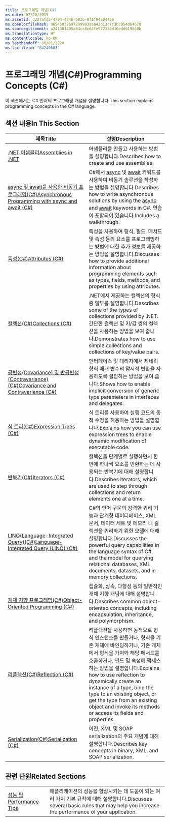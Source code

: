 ```yaml
---
title: 프로그래밍 개념(C#)
ms.date: 07/20/2015
ms.assetid: 3227afd5-4794-484b-b83b-0f1f94a0476b
ms.openlocfilehash: 96545d37697299983aab42d13c7f3bc054d64678
ms.sourcegitcommit: a241301495a84cc8c64fe972330d16edd619868b
ms.translationtype: HT
ms.contentlocale: ko-KR
ms.lasthandoff: 06/01/2020
ms.locfileid: "84240683"
---
```

# <a name="programming-concepts-c"></a><span data-ttu-id="56253-102">프로그래밍 개념(C#)</span><span class="sxs-lookup"><span data-stu-id="56253-102">Programming Concepts (C#)</span></span>
<span data-ttu-id="56253-103">이 섹션에서는 C# 언어의 프로그래밍 개념을 설명합니다.</span><span class="sxs-lookup"><span data-stu-id="56253-103">This section explains programming concepts in the C# language.</span></span>  
  
## <a name="in-this-section"></a><span data-ttu-id="56253-104">섹션 내용</span><span class="sxs-lookup"><span data-stu-id="56253-104">In This Section</span></span>  
  
|<span data-ttu-id="56253-105">제목</span><span class="sxs-lookup"><span data-stu-id="56253-105">Title</span></span>|<span data-ttu-id="56253-106">설명</span><span class="sxs-lookup"><span data-stu-id="56253-106">Description</span></span>|  
|-----------|-----------------|  
|[<span data-ttu-id="56253-107">.NET 어셈블리</span><span class="sxs-lookup"><span data-stu-id="56253-107">Assemblies in .NET</span></span>](../../../standard/assembly/index.md)|<span data-ttu-id="56253-108">어셈블리를 만들고 사용하는 방법을 설명합니다.</span><span class="sxs-lookup"><span data-stu-id="56253-108">Describes how to create and use assemblies.</span></span>|  
|[<span data-ttu-id="56253-109">async 및 await를 사용한 비동기 프로그래밍(C#)</span><span class="sxs-lookup"><span data-stu-id="56253-109">Asynchronous Programming with async and await (C#)</span></span>](./async/index.md)|<span data-ttu-id="56253-110">C#에서 [async](../../language-reference/keywords/async.md) 및 [await](../../language-reference/operators/await.md) 키워드를 사용하여 비동기 솔루션을 작성하는 방법을 설명합니다.</span><span class="sxs-lookup"><span data-stu-id="56253-110">Describes how to write asynchronous solutions by using the [async](../../language-reference/keywords/async.md) and [await](../../language-reference/operators/await.md) keywords in C#.</span></span> <span data-ttu-id="56253-111">연습이 포함되어 있습니다.</span><span class="sxs-lookup"><span data-stu-id="56253-111">Includes a walkthrough.</span></span>|  
|[<span data-ttu-id="56253-112">특성(C#)</span><span class="sxs-lookup"><span data-stu-id="56253-112">Attributes (C#)</span></span>](./attributes/index.md)|<span data-ttu-id="56253-113">특성을 사용하여 형식, 필드, 메서드 및 속성 등의 요소를 프로그래밍하는 방법에 대한 추가 정보를 제공하는 방법을 설명합니다.</span><span class="sxs-lookup"><span data-stu-id="56253-113">Discusses how to provide additional information about programming elements such as types, fields, methods, and properties by using attributes.</span></span>|  
|[<span data-ttu-id="56253-114">컬렉션(C#)</span><span class="sxs-lookup"><span data-stu-id="56253-114">Collections (C#)</span></span>](./collections.md)|<span data-ttu-id="56253-115">.NET에서 제공하는 컬렉션의 형식 중 일부를 설명합니다.</span><span class="sxs-lookup"><span data-stu-id="56253-115">Describes some of the types of collections provided by .NET.</span></span> <span data-ttu-id="56253-116">간단한 컬렉션 및 키/값 쌍의 컬렉션을 사용하는 방법을 보여 줍니다.</span><span class="sxs-lookup"><span data-stu-id="56253-116">Demonstrates how to use simple collections and collections of key/value pairs.</span></span>|  
|[<span data-ttu-id="56253-117">공변성(Covariance) 및 반공변성(Contravariance)(C#)</span><span class="sxs-lookup"><span data-stu-id="56253-117">Covariance and Contravariance (C#)</span></span>](./covariance-contravariance/index.md)|<span data-ttu-id="56253-118">인터페이스 및 대리자에서 제네릭 형식 매개 변수의 암시적 변환을 사용하도록 설정하는 방법을 보여 줍니다.</span><span class="sxs-lookup"><span data-stu-id="56253-118">Shows how to enable implicit conversion of generic type parameters in interfaces and delegates.</span></span>|  
|[<span data-ttu-id="56253-119">식 트리(C#)</span><span class="sxs-lookup"><span data-stu-id="56253-119">Expression Trees (C#)</span></span>](./expression-trees/index.md)|<span data-ttu-id="56253-120">식 트리를 사용하여 실행 코드의 동적 수정을 허용하는 방법을 설명합니다.</span><span class="sxs-lookup"><span data-stu-id="56253-120">Explains how you can use expression trees to enable dynamic modification of executable code.</span></span>|  
|[<span data-ttu-id="56253-121">반복기(C#)</span><span class="sxs-lookup"><span data-stu-id="56253-121">Iterators (C#)</span></span>](./iterators.md)|<span data-ttu-id="56253-122">컬렉션을 단계별로 실행하면서 한 번에 하나씩 요소를 반환하는 데 사용되는 반복기에 대해 설명합니다.</span><span class="sxs-lookup"><span data-stu-id="56253-122">Describes iterators, which are used to step through collections and return elements one at a time.</span></span>|  
|[<span data-ttu-id="56253-123">LINQ(Language-Integrated Query)(C#)</span><span class="sxs-lookup"><span data-stu-id="56253-123">Language-Integrated Query (LINQ) (C#)</span></span>](./linq/index.md)|<span data-ttu-id="56253-124">C#의 언어 구문의 강력한 쿼리 기능과 관계형 데이터베이스, XML 문서, 데이터 세트 및 메모리 내 컬렉션을 쿼리하기 위한 모델에 대해 설명합니다.</span><span class="sxs-lookup"><span data-stu-id="56253-124">Discusses the powerful query capabilities in the language syntax of C#, and the model for querying relational databases, XML documents, datasets, and in-memory collections.</span></span>|  
|[<span data-ttu-id="56253-125">개체 지향 프로그래밍(C#)</span><span class="sxs-lookup"><span data-stu-id="56253-125">Object-Oriented Programming (C#)</span></span>](./object-oriented-programming.md)|<span data-ttu-id="56253-126">캡슐화, 상속, 다형성 등의 일반적인 개체 지향 개념에 대해 설명합니다.</span><span class="sxs-lookup"><span data-stu-id="56253-126">Describes common object-oriented concepts, including encapsulation, inheritance, and polymorphism.</span></span>|  
|[<span data-ttu-id="56253-127">리플렉션(C#)</span><span class="sxs-lookup"><span data-stu-id="56253-127">Reflection (C#)</span></span>](./reflection.md)|<span data-ttu-id="56253-128">리플렉션을 사용하면 동적으로 형식 인스턴스를 만들거나, 형식을 기존 개체에 바인딩하거나, 기존 개체에서 형식을 가져와 해당 메서드를 호출하거나, 필드 및 속성에 액세스하는 방법을 설명합니다.</span><span class="sxs-lookup"><span data-stu-id="56253-128">Explains how to use reflection to dynamically create an instance of a type, bind the type to an existing object, or get the type from an existing object and invoke its methods or access its fields and properties.</span></span>|  
|[<span data-ttu-id="56253-129">Serialization(C#)</span><span class="sxs-lookup"><span data-stu-id="56253-129">Serialization (C#)</span></span>](./serialization/index.md)|<span data-ttu-id="56253-130">이진, XML 및 SOAP serialization의 주요 개념에 대해 설명합니다.</span><span class="sxs-lookup"><span data-stu-id="56253-130">Describes key concepts in binary, XML, and SOAP serialization.</span></span>|  
  
## <a name="related-sections"></a><span data-ttu-id="56253-131">관련 단원</span><span class="sxs-lookup"><span data-stu-id="56253-131">Related Sections</span></span>  
  
|||  
|---|---|  
|[<span data-ttu-id="56253-132">성능 팁</span><span class="sxs-lookup"><span data-stu-id="56253-132">Performance Tips</span></span>](../../../framework/performance/performance-tips.md) | <span data-ttu-id="56253-133">애플리케이션의 성능을 향상시키는 데 도움이 되는 여러 가지 기본 규칙에 대해 설명합니다.</span><span class="sxs-lookup"><span data-stu-id="56253-133">Discusses several basic rules that may help you increase the performance of your application.</span></span>|
